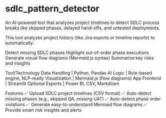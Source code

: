 # sdlc_pattern_detector
An AI-powered tool that analyzes project timelines to detect SDLC process breaks like skipped phases, delayed hand-offs, and untested deployments.

This tool analyzes project history (like Jira exports or timeline reports) to automatically:

Detect missing SDLC phases
Highlight out-of-order phase executions
Generate visual flow diagrams (Mermaid.js syntax)
Summarize key risks and insights

Tool/Technology
Data Handling | Python, Pandas
AI Logic | Rule-based engine, NLP-ready
Visualization | Mermaid.js (flow diagrams)
App Frontend | Streamlit
Optional Exports | Power BI, CSV, Markdown

Features
✅ Upload SDLC project timelines (CSV format)
✅ Auto-detect missing phases (e.g., skipped QA, missing UAT)
✅ Auto-detect phase order violations
✅ Generate easy-to-understand Mermaid flow diagrams
✅ Provide smart risk insights and alerts
